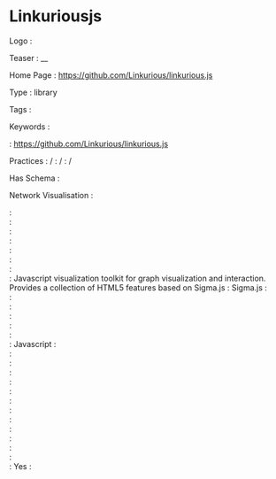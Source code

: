 # Linkuriousjs

Logo
:   ![]()

Teaser
:   __

Home Page
:   https://github.com/Linkurious/linkurious.js

Type
:   library

Tags
:   

Keywords
:   

:   https://github.com/Linkurious/linkurious.js

Practices
:    / 
:    / 
:    / 

Has Schema
:   

Network Visualisation
:   


:   
:   
:   
:   
:   
:   
:   
:   Javascript visualization toolkit for graph visualization and interaction. Provides a collection of HTML5 features based on Sigma.js
:   Sigma.js
:   
:   
:   
:   
:   
:   
:   Javascript
:   
:   
:   
:   
:   
:   
:   
:   
:   
:   
:   
:   
:   
:   Yes
:   
